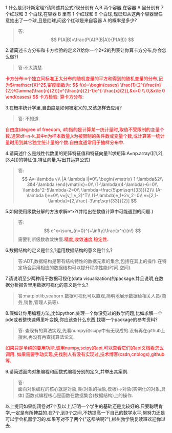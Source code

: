 1.什么是贝叶斯定理?请简述其公式?现分别有 A,B 两个容器,在容器 A 里分别有 7 个红球和 3 个白球,在容器 B 里有 1 个红球和 9 个白球,现已知从这两个容器里任意抽出了一个球,且是红球,问这个红球是来自容器 A 的概率是多少?  
>答:
$$
    P(A|B)=\frac{P(A)P(B|A)}{P(AB)}
$$

2.请简述卡方分布和卡方检验的定义?(给你一个2*2的列表让你算卡方分布,你会怎么做?)  
>答:不太清楚.  
<font color="red">
卡方分布:n个独立同标准正太分布的随机变量的平方和得到的随机变量的分布,记为$\mathscr{X}^2$,密度函数为:
$$
    f(x)=\begin{cases}
        \frac{1}{2^{\frac{n}{2}}\Gamma(\frac{n}{2})}x^{\frac{n}{2}-1}e^{-\frac{x}{2}},&x>0 \\
        0,&x\le 0
    \end{cases}
$$
卡方检验:
算卡方分布:
</font>

3.在概率统计学里,自由度是如何被定义的,又该怎样去应用?  
>答: 不知道.
<font color="red">
自由度(degree of freedom, df)指的是计算某一统计量时,取值不受限制的变量个数.通常df=n-k.其中n为样本数量,k为被限制的条件数或变量个数,或计算某一统计量时用到其它独立统计量的个数.自由度通常用于抽样分布中.
</font>

4.请简述什么是线性代数里的矩阵特征值和特征向量?(求矩阵:A=np.array(\[[1,2],[3,4]])的特征值,特征向量,写出其运算公式)  
>答:
$$
    Av=\lambda v\\
    |A-\lambda I|=0\\
    \begin{vmatrix}
        1-\lambda&2\\
        3&4-\lambda
    \end{vmatrix}=0\\
    (1-\lambda)(4-\lambda)-6=0\\
    \lambda^2-5\lambda-2=0\\
    \lambda=\frac{5\pm\sqrt{33}}{2}\\
    (A-\lambda I)v=0\\
    v=[v_1,v_2]^T\\
    (1-\lambda)v_1+2v_2=0\\
    v=[2,1-\lambda]=[2,\frac{-3\mp\sqrt{33}}{2}]
$$

5.如何使用级数分解的方法求解e^x?(并给出在数值计算中可能遇到的问题.)  
>答:
$$
    e^x=\sum_{n=0}^{+\infty}\frac{x^n}{n!}
$$
需要判断级数收敛快慢.<font color="red">精度,收敛速度,稳定性.</font>

6.数据结构的定义是什么?运用数据结构的意义是什么?  
>答:ADT,数据结构是带有结构特性的数据元素的集合,包括在其上的操作.在特定场合运用相应的数据结构可以提升程序性能(时间,空间).

7.请说明至少两种用于数据可视化(data visualization)的package.并且说明,在数据分析报告里用数据可视化的意义是什么?  
>答:matplotlib,seaborn.数据可视化可以直观,简明地展示数据给相关人员(商务,销售,管理人员等).

8.假如让你用编程方法,比如python,处理一个你没见过的数学问题,比如求解一个pde或者整快速傅里叶变换,你应该查什么东西,找哪一个package的参考资料?  
>答: 查现有的算法实现,先看numpy和scipy中有无现成的.没有再在github上搜索,再没有再查找算法论文.  
<font color="red">
如果只是单纯的要用功能,调用numpy,scipy的api,可以查看它们的api文档看怎么调用.  
如果需要手动实现,先找别人有没有实现过,技术博客(csdn,cnblogs),github等.
</font>

9.请简述面向对象编程和函数式编程分别的定义,并举出其案例.  
>答:  
面向对象编程的核心就是对象,类(对象的抽象,模板)->对象(实例化的对象,具体)
函数式编程核心是函数在数据集合(数据结构)上的操作.

以上提问如果能闭卷对7个及以上,证明一个学生的基础还是比较好的.只要聪明肯学,一定是有所裨益的.在7个,到3个之间,不妨提高一下自己的数学水平;努努力还是可以学会机器学习的.如果写对不了两个("这都啥啊?"),郴州勃学院复读班欢迎你过去.

